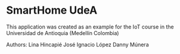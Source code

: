 # SmartHome UdeA

This application was created as an example for the IoT course in the Universidad de Antioquia (Medellín Colombia)

Authors:
  Lina Hincapié
  José Ignacio López
  Danny Múnera
  
  
